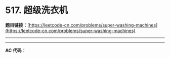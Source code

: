 # 517. 超级洗衣机

**题目链接：**[https://leetcode-cn.com/problems/super-washing-machines](https://leetcode-cn.com/problems/super-washing-machines)

---

<Cards card="leetcode_517_super-washing-machines"></Cards>

---

**AC 代码：**

```java

```